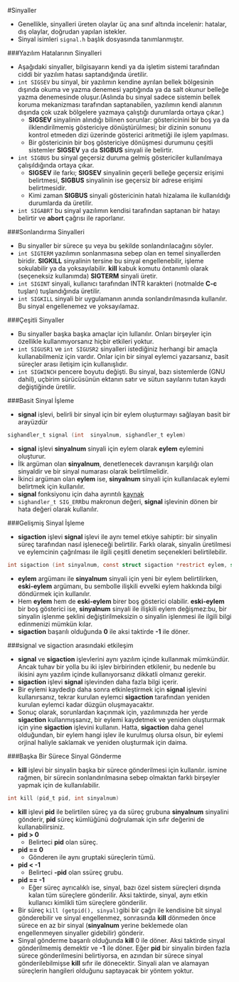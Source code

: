 #Sinyaller
- Genellikle, sinyalleri üreten olaylar üç ana sınıf altında incelenir: hatalar, dış olaylar, doğrudan yapılan istekler.
- Sinyal isimleri `signal.h` başlık dosyasında tanımlanmıştır.

###Yazılım Hatalarının Sinyalleri
- Aşağıdaki sinyaller, bilgisayarın kendi ya da işletim sistemi tarafından ciddi bir yazılım hatası saptandığında üretilir.  
- `int SIGSEV` bu sinyal, bir yazılımın kendine ayrılan bellek bölgesinin dışında okuma ve yazma denemesi yaptığında ya da salt okunur belleğe yazma denemesinde oluşur.(Aslında bu sinyal sadece sistemin bellek koruma mekanizması tarafından saptanabilen, yazılımın kendi alanının dışında çok uzak bölgelere yazmaya çalıştığı durumlarda ortaya çıkar.)
  * **SIGSEV** sinyalinin alındığı bilinen sorunlar: göstericinini bir boş ya da ilklendirilmemiş göstericiye dönüştürülmesi; bir dizinin sonunu kontrol etmeden dizi üzerinde gösterici aritmetiği ile işlem yapılması.
  * Bir göstericinin bir boş göstericiye dönüşmesi durumunu çeşitli sistemler **SIGSEV** ya da **SIGBUS** sinyali ile belirtir.
- `int SIGBUS` bu sinyal geçersiz duruma gelmiş göstericiler kullanılmaya çalışıldığında ortaya çıkar.
  * **SIGSEV** ile farkı; **SIGSEV** sinyalinin geçerli belleğe geçersiz erişimi belirtmesi, **SIGBUS** sinyalinin ise geçersiz bir adrese erişimi belirtmesidir.
  * Kimi zaman **SIGBUS** sinyali göstericinin hatalı hizalama ile kullanıldığı durumlarda da üretilir.
- `int SIGABRT` bu sinyal yazılımın kendisi tarafından saptanan bir hatayı belirtir ve **abort** çağrısı ile raporlanır.

###Sonlandırma Sinyalleri
- Bu sinyaller bir sürece şu veya bu şekilde sonlandırılacağını söyler.
- `int SIGTERM` yazılımın sonlanmasına sebep olan en temel sinyallerden biridir. **SIGKILL** sinyalinin tersine bu sinyal engellenebilir, işleme sokulabilir ya da yoksayılabilir. **kill** kabuk komutu öntanımlı olarak (seçeneksiz kullanımda) **SIGTERM** sinyali üretir.
- `int SIGINT` sinyali, kullanıcı tarafından INTR karakteri (notmalde **C-c** tuşları) tuşlandığında üretilir.
- `int SIGKILL` sinyali bir uygulamanın anında sonlandırılmasında kullanılır. Bu sinyal engellenemez ve yoksayılamaz.

###Çeşitli Sinyaller
- Bu sinyaller başka başka amaçlar için lullanılır. Onları birşeyler için özellikle kullanmıyorsanız hiçbir etkileri yoktur.
- `int SIGUSR1` ve `int SIGUSR2` sinyalleri istediğiniz herhangi bir amaçla kullanabilmeniz için vardır. Onlar için bir sinyal eylemci yazarsanız, basit süreçler arası iletişim için kullanışlıdır.
- `int SIGWINCH` pencere boyutu değişti. Bu sinyal, bazı sistemlerde (GNU dahil), uçbirim sürücüsünün ektanın satır ve sütun sayılarını tutan kaydı değiştiğinde üretilir.

###Basit Sinyal İşleme
- **signal** işlevi, belirli bir sinyal için bir eylem oluşturmayı sağlayan basit bir arayüzdür
```C
sighandler_t signal (int  sinyalnum, sighandler_t eylem)
```
- **signal** işlevi **sinyalnum** sinyali için eylem olarak **eylem** eylemini oluşturur.
- İlk argüman olan **sinyalnum**, denetlenecek davranışın karşılığı olan sinyaldir ve bir sinyal numarası olarak belirtilmelidir.
- İkinci argüman olan **eylem** ise, **sinyalnum** sinyali için kullanılacak eylemi belirtmek için kullanılır.
- **signal** fonksiyonu için daha ayrıntılı [kaynak](https://www.tutorialspoint.com/c_standard_library/c_function_signal.htm)
- `sighandler_t SIG_ERR`bu makronun değeri, **signal** işlevinin dönen bir hata değeri olarak kullanılır.

###Gelişmiş Sinyal İşleme
- **sigaction** işlevi **signal** işlevi ile aynı temel etkiye sahiptir: bir sinyalin süreç tarafından nasıl işleneceği belirtilir. Farklı olarak, sinyalin üretilmesi ve eylemcinin çağrılması ile ilgili çeşitli denetim seçenekleri belirtilebilir.
```C
int sigaction (int sinyalnum, const struct sigaction *restrict eylem, struct sigaction *restrict eski-eylem)
```
- **eylem** argümanı ile **sinyalnum** sinyali için yeni bir eylem belirtilirken, **eski-eylem** argümanı, bu sembolle ilişkili evvelki eylem hakkında bilgi döndürmek için kullanılır.
- Hem **eylem** hem de **eski-eylem** birer boş gösterici olabilir. **eski-eylem** bir boş gösterici ise, **sinyalnum** sinyali ile ilişkili eylem değişmez:bu, bir sinyalin işlenme şeklini değiştirilmeksizin o sinyalin işlenmesi ile ilgili bilgi edinmenizi mümkün kılar.
- **sigaction** başarılı olduğunda **0** ile aksi taktirde **-1** ile döner.

###signal ve sigaction arasındaki etkileşim
- **signal** ve **sigaction** işlevlerini aynı yazılım içinde kullanmak mümkündür. Ancak tuhav bir yolla bu iki işlev birbirinden etkilenir, bu nedenle bu ikisini aynı yazılım içinde kullanıyorsanız dikkatli olmanız gerekir.
- **sigaction** işlevi **signal** işlevinden daha fazla bilgi içerir.
- Bir eylemi kaydedip daha sonra etkinleştirmek için **signal** işlevini kullanırsanız, tekrar kurulan eylemci **sigaction** tarafından yeniden kurulan eylemci kadar düzgün oluşmayacaktır.
- Sonuç olarak, sorunlardan kaçınmak için, yazılımınızda her yerde **sigaction** kullanmışsanız, bir eylemi kaydetmek ve yeniden oluşturmak için yine **sigaction** işlevini kullanın. Hatta, **sigaction** daha genel olduğundan, bir eylem hangi işlev ile kurulmuş olursa olsun, bir eylemi orjinal haliyle saklamak ve yeniden oluşturmak için daima.

###Başka Bir Sürece Sinyal Gönderme
- **kill** işlevi bir sinyalin başka bir sürece gönderilmesi için kullanılır. ismine rağmen, bir sürecin sonlandırılmasına sebep olmaktan farklı birşeyler yapmak için de kullanılabilir.
```C
int kill (pid_t pid, int sinyalnum)
```
- **kill** işlevi **pid** ile belirtilen süreç ya da süreç grubuna **sinyalnum** sinyalini gönderir, **pid** süreç kümlüğünü doğrulamak için sıfır değerini de kullanabilirsiniz.
- **pid > 0** 
  * Belirteci **pid** olan süreç.
- **pid == 0** 
  * Gönderen ile aynı gruptaki süreçlerin tümü.
- **pid < -1**
  * Belirteci **-pid** olan ssüreç grubu.
- **pid == -1**
  * Eğer süreç ayrıcalıklı ise, sinyal, bazı özel sistem süreçleri dışında kalan tüm süreçlere gönderilir. Aksi taktirde, sinyal, aynı etkin kullanıcı kimlikli tüm süreçlere gönderilir.
- Bir süreç `kill (getpid(), sinyal)`gibi bir çağrı ile kendisine bit sinyal gönderebilir ve sinyal engellenmez, sonrasında **kill** dönmeden önce sürece en az bir sinyal (**sinyalnum** yerine beklemede olan engellenmeyen sinyaller gidebilir) gönderir.
- Sinyal gönderme başarılı olduğunda **kill** 0 ile döner. Aksi taktirde sinyal gönderilmemiş demektir ve **-1** ile döner. Eğer **pid** bir sinyalin birden fazla sürece gönderilmesini belirtiyorsa, en azından bir sürece sinyal gönderilebilmişse **kill** sıfır ile dönecektir. Sinyali alan ve alamayan süreçlerin hangileri olduğunu saptayacak bir yöntem yoktur.

